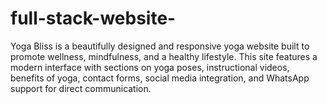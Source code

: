 # full-stack-website-
Yoga Bliss is a beautifully designed and responsive yoga website built to promote wellness, mindfulness, and a healthy lifestyle. This site features a modern interface with sections on yoga poses, instructional videos, benefits of yoga, contact forms, social media integration, and WhatsApp support for direct communication.
